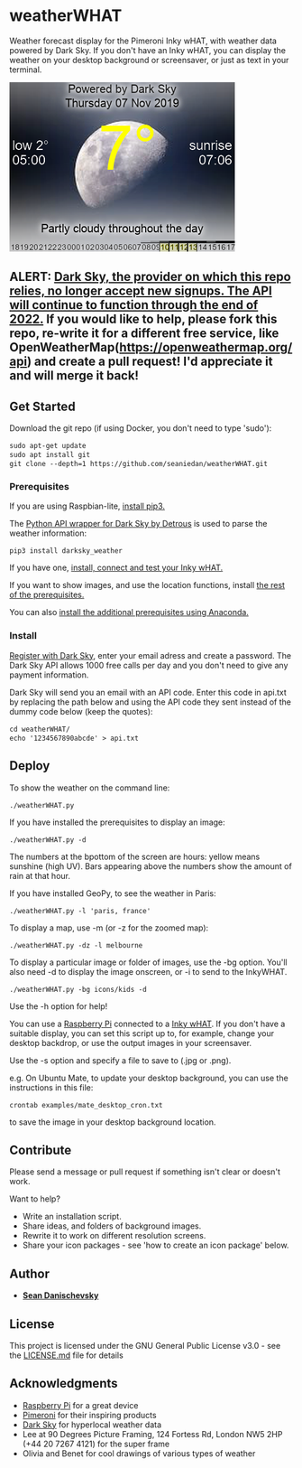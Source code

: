 # weatherWHAT

Weather forecast display for the Pimeroni Inky wHAT, with weather data powered by Dark Sky. If you don't have an Inky wHAT, you can display the weather on your desktop background or screensaver, or just as text in your terminal.

![display example](./docs/images/color_moon.png)

## ALERT: [Dark Sky, the provider on which this repo relies, no longer accept new signups. The API will continue to function through the end of 2022.](https://blog.darksky.net/) If you would like to help, please fork this repo, re-write it for a different free service, like OpenWeatherMap(https://openweathermap.org/api) and create a pull request! I'd appreciate it and will merge it back!

## Get Started

Download the git repo (if using Docker, you don't need to type 'sudo'):
```
sudo apt-get update
sudo apt install git
git clone --depth=1 https://github.com/seaniedan/weatherWHAT.git
```

### Prerequisites

If you are using Raspbian-lite, [install pip3.](./docs/raspbian-lite.md)

The [Python API wrapper for Dark Sky by Detrous](https://github.com/Detrous/darksky) is used to parse the weather information:
```
pip3 install darksky_weather
```

If you have one, [install, connect and test your Inky wHAT.](https://github.com/pimoroni/inky)

If you want to show images, and use the location functions, install [the rest of the prerequisites.](./docs/prerequisites.md)

You can also [install the additional prerequisites using Anaconda.](./docs/anacondaInstall.md)

### Install

[Register with Dark Sky](https://darksky.net/dev/register), enter your email adress and create a password. The Dark Sky API allows 1000 free calls per day and you don't need to give any payment information. 

Dark Sky will send you an email with an API code. Enter this code in api.txt by replacing the path below and using the API code they sent instead of the dummy code below (keep the quotes):
```
cd weatherWHAT/
echo '1234567890abcde' > api.txt
```

## Deploy

To show the weather on the command line:
```
./weatherWHAT.py
```

If you have installed the prerequisites to display an image:
```
./weatherWHAT.py -d
```

The numbers at the bpottom of the screen are hours: yellow means sunshine (high UV). Bars appearing above the numbers show the amount of rain at that hour.

If you have installed GeoPy, to see the weather in Paris:
```
./weatherWHAT.py -l 'paris, france' 
```

To display a map, use -m (or -z for the zoomed map):
```
./weatherWHAT.py -dz -l melbourne
```

To display a particular image or folder of images, use the -bg option. You'll also need -d to display the image onscreen, or -i to send to the InkyWHAT.
```
./weatherWHAT.py -bg icons/kids -d
```

Use the -h option for help!


You can use a [Raspberry Pi](https://www.raspberrypi.org/) connected to a [Inky wHAT](https://shop.pimoroni.com/products/inky-what). 
If you don't have a suitable display, you can set this script up to, for example, change your desktop backdrop, or use the output images in your screensaver. 

Use the -s option and specify a file to save to (.jpg or .png). 

e.g. On Ubuntu Mate, to update your desktop background, you can use the instructions in this file:
```
crontab examples/mate_desktop_cron.txt
```
to save the image in your desktop background location.

## Contribute

Please send a message or pull request if something isn't clear or doesn't work. 

Want to help? 
* Write an installation script.
* Share ideas, and folders of background images.
* Rewrite it to work on different resolution screens.
* Share your icon packages - see 'how to create an icon package' below.


## Author

* **[Sean Danischevsky](https://www.danischevsky.com)**


## License

This project is licensed under the GNU General Public License v3.0 - see the [LICENSE.md](LICENSE.md) file for details

## Acknowledgments

* [Raspberry Pi](https://www.raspberrypi.org) for a great device
* [Pimeroni](https://shop.pimoroni.com) for their inspiring products
* [Dark Sky](https://darksky.net) for hyperlocal weather data
* Lee at 90 Degrees Picture Framing, 124 Fortess Rd, London NW5 2HP (+44 20 7267 4121) for the super frame
* Olivia and Benet for cool drawings of various types of weather
